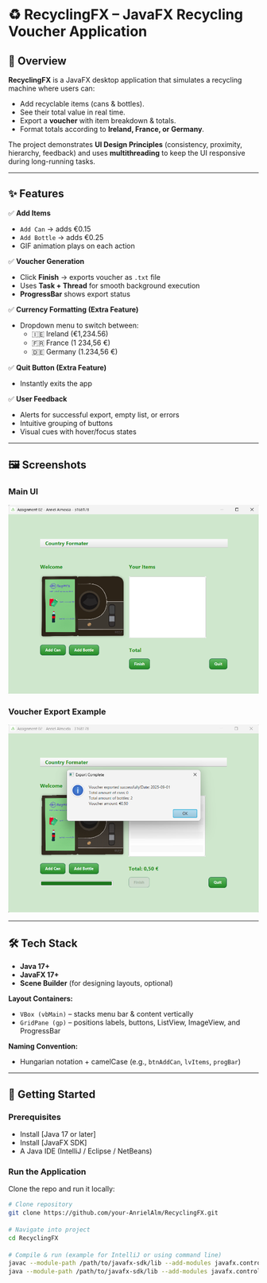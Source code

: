 # ♻️ RecyclingFX – JavaFX Recycling Voucher Application  

## 📖 Overview  
**RecyclingFX** is a JavaFX desktop application that simulates a recycling machine where users can:  
- Add recyclable items (cans & bottles).  
- See their total value in real time.  
- Export a **voucher** with item breakdown & totals.  
- Format totals according to **Ireland, France, or Germany**.  

The project demonstrates **UI Design Principles** (consistency, proximity, hierarchy, feedback) and uses **multithreading** to keep the UI responsive during long-running tasks.  

---

## ✨ Features  

✅ **Add Items**  
- `Add Can` → adds €0.15  
- `Add Bottle` → adds €0.25  
- GIF animation plays on each action  

✅ **Voucher Generation**  
- Click **Finish** → exports voucher as `.txt` file  
- Uses **Task + Thread** for smooth background execution  
- **ProgressBar** shows export status  

✅ **Currency Formatting (Extra Feature)**  
- Dropdown menu to switch between:  
  - 🇮🇪 Ireland (€1,234.56)  
  - 🇫🇷 France (1 234,56 €)  
  - 🇩🇪 Germany (1.234,56 €)  

✅ **Quit Button (Extra Feature)**  
- Instantly exits the app  

✅ **User Feedback**  
- Alerts for successful export, empty list, or errors  
- Intuitive grouping of buttons  
- Visual cues with hover/focus states  

---

## 🖼️ Screenshots  

### Main UI  
![Main UI Screenshot](https://github.com/AnrieAlm/RecyclingApp/blob/main/Mainpic.png
)  

### Voucher Export Example  
![Voucher Export Screenshot](https://github.com/AnrieAlm/RecyclingApp/blob/main/Voucher.png
)  

---

## 🛠️ Tech Stack  

- **Java 17+**  
- **JavaFX 17+**  
- **Scene Builder** (for designing layouts, optional)  

**Layout Containers:**  
- `VBox (vbMain)` – stacks menu bar & content vertically  
- `GridPane (gp)` – positions labels, buttons, ListView, ImageView, and ProgressBar  

**Naming Convention:**  
- Hungarian notation + camelCase (e.g., `btnAddCan`, `lvItems`, `progBar`)  

---

## 🚀 Getting Started  

### Prerequisites  
- Install [Java 17 or later] 
- Install [JavaFX SDK]
- A Java IDE (IntelliJ / Eclipse / NetBeans)  

### Run the Application  
Clone the repo and run it locally:  

```bash
# Clone repository
git clone https://github.com/your-AnrielAlm/RecyclingFX.git

# Navigate into project
cd RecyclingFX

# Compile & run (example for IntelliJ or using command line)
javac --module-path /path/to/javafx-sdk/lib --add-modules javafx.controls RecyclingFX.java
java --module-path /path/to/javafx-sdk/lib --add-modules javafx.controls RecyclingFX
